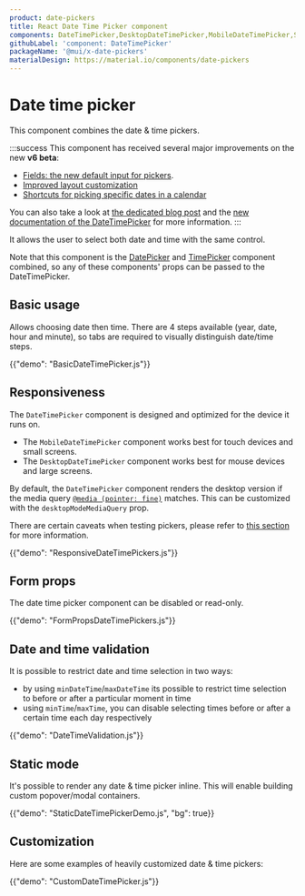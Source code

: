 ```yaml
---
product: date-pickers
title: React Date Time Picker component
components: DateTimePicker,DesktopDateTimePicker,MobileDateTimePicker,StaticDateTimePicker
githubLabel: 'component: DateTimePicker'
packageName: '@mui/x-date-pickers'
materialDesign: https://material.io/components/date-pickers
---
```


# Date time picker

<p class="description">This component combines the date & time pickers.</p>

:::success
This component has received several major improvements on the new **v6 beta**:

- [Fields: the new default input for pickers](https://mui.com/x/react-date-pickers/fields/).
- [Improved layout customization](https://mui.com/x/react-date-pickers/custom-layout/)
- [Shortcuts for picking specific dates in a calendar](https://mui.com/x/react-date-pickers/shortcuts/)

You can also take a look at [the dedicated blog post](https://mui.com/blog/v6-beta-pickers/) and the [new documentation of the DateTimePicker](https://mui.com/x/react-date-pickers/date-time-picker/) for more information.
:::

It allows the user to select both date and time with the same control.

Note that this component is the [DatePicker](/x/react-date-pickers/date-picker/) and [TimePicker](/x/react-date-pickers/time-picker/)
component combined, so any of these components' props can be passed to the DateTimePicker.

## Basic usage

Allows choosing date then time. There are 4 steps available (year, date, hour and minute), so tabs are required to visually distinguish date/time steps.

{{"demo": "BasicDateTimePicker.js"}}

## Responsiveness

The `DateTimePicker` component is designed and optimized for the device it runs on.

- The `MobileDateTimePicker` component works best for touch devices and small screens.
- The `DesktopDateTimePicker` component works best for mouse devices and large screens.

By default, the `DateTimePicker` component renders the desktop version if the media query [`@media (pointer: fine)`](https://developer.mozilla.org/en-US/docs/Web/CSS/@media/pointer) matches.
This can be customized with the `desktopModeMediaQuery` prop.

There are certain caveats when testing pickers, please refer to [this section](/x/react-date-pickers/getting-started/#testing-caveats) for more information.

{{"demo": "ResponsiveDateTimePickers.js"}}

## Form props

The date time picker component can be disabled or read-only.

{{"demo": "FormPropsDateTimePickers.js"}}

## Date and time validation

It is possible to restrict date and time selection in two ways:

- by using `minDateTime`/`maxDateTime` its possible to restrict time selection to before or after a particular moment in time
- using `minTime`/`maxTime`, you can disable selecting times before or after a certain time each day respectively

{{"demo": "DateTimeValidation.js"}}

## Static mode

It's possible to render any date & time picker inline. This will enable building custom popover/modal containers.

{{"demo": "StaticDateTimePickerDemo.js", "bg": true}}

## Customization

Here are some examples of heavily customized date & time pickers:

{{"demo": "CustomDateTimePicker.js"}}
